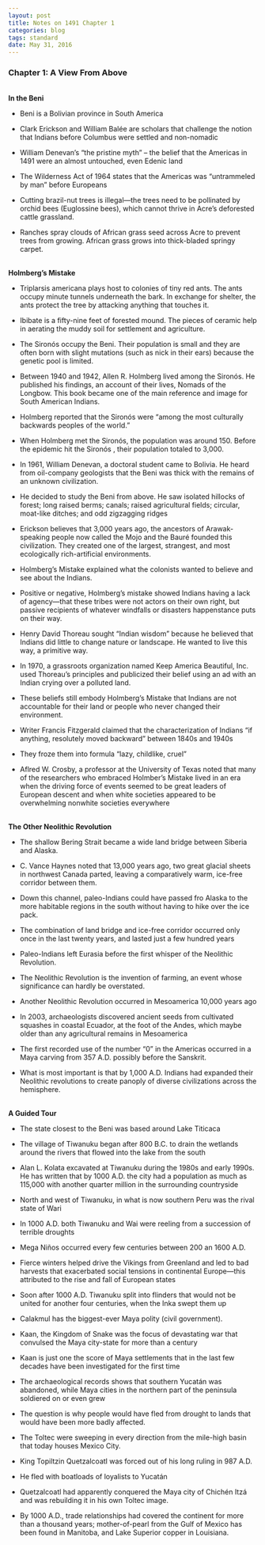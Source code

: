 ```yaml
---
layout: post
title: Notes on 1491 Chapter 1
categories: blog
tags: standard
date: May 31, 2016
---
```


<h3>Chapter 1: A View From Above</h3>
<br>
<b>In the Beni</b>



*	Beni is a Bolivian province in South America

*	Clark Erickson and William Balée are scholars that challenge the notion that Indians before Columbus were settled and non-nomadic

*	William Denevan’s “the pristine myth” – the belief that the Americas in 1491 were an almost untouched, even Edenic land

*	The Wilderness Act of 1964 states that the Americas was “untrammeled by man” before Europeans

*	Cutting brazil-nut trees is illegal—the trees need to be pollinated by orchid bees (Euglossine bees), which cannot thrive in Acre’s deforested cattle grassland. 

*	Ranches spray clouds of African grass seed across Acre to prevent trees from growing. African grass grows into thick-bladed springy carpet.


<br>
<b>Holmberg’s Mistake</b>

*	Triplarsis americana plays host to colonies of tiny red ants. The ants occupy minute tunnels underneath the bark. In exchange for shelter, the ants protect the tree by attacking anything that touches it.

*	Ibibate is a fifty-nine feet of forested mound. The pieces of ceramic help in aerating the muddy soil for settlement and agriculture.

*	The Sironós occupy the Beni. Their population is small and they are often born with slight mutations (such as nick in their ears) because the genetic pool is limited.

*	Between 1940 and 1942, Allen R. Holmberg lived among the Sironós. He published his findings, an account of their lives, Nomads of the Longbow. This book became one of the main reference and image for South American Indians.

*	Holmberg reported that the Sironós were “among the most culturally backwards peoples of the world.”

*	When Holmberg met the Sironós, the population was around 150. Before the epidemic hit the Sironós , their population totaled to 3,000.

*	In 1961, William Denevan, a doctoral student came to Bolivia. He heard from oil-company geologists that the Beni was thick with the remains of an unknown civilization.

*	He decided to study the Beni from above. He saw isolated hillocks of forest; long raised berms; canals; raised agricultural fields; circular, moat-like ditches; and odd zigzagging ridges

*	Erickson believes that 3,000 years ago, the ancestors of Arawak-speaking people now called the Mojo and the Bauré founded this civilization. They created one of the largest, strangest, and most ecologically rich-artificial environments.

*	Holmberg’s Mistake explained what the colonists wanted to believe and see about the Indians. 

*	Positive or negative, Holmberg’s mistake showed Indians having a lack of agency—that these tribes were not actors on their own right, but passive recipients of whatever windfalls or disasters happenstance puts on their way.

*	Henry David Thoreau sought “Indian wisdom” because he believed that Indians did little to change nature or landscape. He wanted to live this way, a primitive way. 

*	In 1970, a grassroots organization named Keep America Beautiful, Inc. used Thoreau’s principles and publicized their belief using an ad with an Indian crying over a polluted land. 

*	These beliefs still embody Holmberg’s Mistake that Indians are not accountable for their land or people who never changed their environment.

*	Writer Francis Fitzgerald claimed that the characterization of Indians “if anything, resolutely moved backward” between 1840s and 1940s

*	They froze them into formula “lazy, childlike, cruel”

*	Aflred W. Crosby, a professor at the University of Texas noted that many of the researchers who embraced Holmber’s Mistake lived in an era when the driving force of events seemed to be great leaders of European descent and when white societies appeared to be overwhelming nonwhite societies everywhere

<br>
<b>The Other Neolithic Revolution</b>

*	The shallow Bering Strait became a wide land bridge between Siberia and Alaska. 

*	C. Vance Haynes noted that 13,000 years ago, two great glacial sheets in northwest Canada parted, leaving a comparatively warm, ice-free corridor between them.

*	Down this channel, paleo-Indians could have passed fro Alaska to the more habitable regions in the south without having to hike over the ice pack.

*	The combination of land bridge and ice-free corridor occurred only once in the last twenty years, and lasted just a few hundred years

*	Paleo-Indians left Eurasia before the first whisper of the Neolithic Revolution.

*	The Neolithic Revolution is the invention of farming, an event whose significance can hardly be overstated. 

*	Another Neolithic Revolution occurred in Mesoamerica 10,000 years ago

*	In 2003, archaeologists discovered ancient seeds from cultivated squashes in coastal Ecuador, at the foot of the Andes, which maybe older than any agricultural remains in Mesoamerica

*	The first recorded use of the number “0” in the Americas occurred in a Maya carving from 357 A.D. possibly before the Sanskrit.

*	What is most important is that by 1,000 A.D. Indians had expanded their Neolithic revolutions to create panoply of diverse civilizations across the hemisphere.


<br>
<b>A Guided Tour</b>

*	The state closest to the Beni was based around Lake Titicaca

*	The village of Tiwanuku began after 800 B.C. to drain the wetlands around the rivers that flowed into the lake from the south

*	Alan L. Kolata excavated at Tiwanuku during the 1980s and early 1990s. He has written that by 1000 A.D. the city had a population as much as 115,000 with another quarter million in the surrounding countryside

*	North and west of Tiwanuku, in what is now southern Peru was the rival state of Wari

*	In 1000 A.D. both Tiwanuku and Wai were reeling from a succession of terrible droughts

*	Mega Niños occurred every few centuries between 200 an 1600 A.D.

*	Fierce winters helped drive the Vikings from Greenland and led to bad harvests that exacerbated social tensions in continental Europe—this attributed to the rise and fall of European states

*	Soon after 1000 A.D. Tiwanuku split into flinders that would not be united for another four centuries, when the Inka swept them up

*	Calakmul has the biggest-ever Maya polity (civil government).

*	Kaan, the Kingdom of Snake was the focus of devastating war that convulsed the Maya city-state for more than a century

*	Kaan is just one the score of Maya settlements that in the last few decades have been investigated for the first time

*	The archaeological records shows that southern Yucatán was abandoned, while Maya cities in the northern part of the peninsula soldiered on or even grew

*	The question is why people would have fled from drought to lands that would have been more badly affected.

*	The Toltec were sweeping in every direction from the mile-high basin that today houses Mexico City.

*	King Topiltzin Quetzalcoatl was forced out of his long ruling in 987 A.D.

*	He fled with boatloads of loyalists to Yucatán

*	Quetzalcoatl had apparently conquered the Maya city of Chichén Itzá and was rebuilding it in his own Toltec image.

*	By 1000 A.D., trade relationships had covered the continent for more than a thousand years; mother-of-pearl from the Gulf of Mexico has been found in Manitoba, and Lake Superior copper in Louisiana. 


